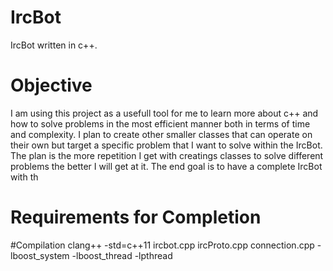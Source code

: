 # IrcBot
IrcBot written in c++.

# Objective
I am using this project as a usefull tool for me to learn more about c++ and how to solve problems in the most efficient manner both in terms of time and complexity.
I plan to create other smaller classes that can operate on their own but target a specific problem that I want to solve within the IrcBot. The plan is the more repetition I get with creatings classes to solve different problems the better I will get at it. The end goal is to have a complete IrcBot with th


# Requirements for Completion

#Compilation
clang++ -std=c++11 ircbot.cpp ircProto.cpp connection.cpp -lboost_system -lboost_thread -lpthread
